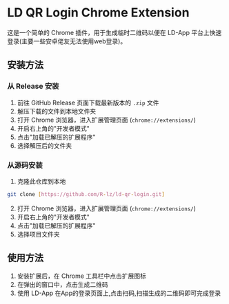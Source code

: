 # LD QR Login Chrome Extension

这是一个简单的 Chrome 插件，用于生成临时二维码以便在 LD-App 平台上快速登录(主要一些安卓佬友无法使用web登录)。


## 安装方法

### 从 Release 安装

1. 前往 GitHub Release 页面下载最新版本的 `.zip` 文件
2. 解压下载的文件到本地文件夹
3. 打开 Chrome 浏览器，进入扩展管理页面 (`chrome://extensions/`)
4. 开启右上角的"开发者模式"
5. 点击"加载已解压的扩展程序"
6. 选择解压后的文件夹

### 从源码安装

1. 克隆此仓库到本地
```bash
git clone [https://github.com/R-lz/ld-qr-login.git]
```
2. 打开 Chrome 浏览器，进入扩展管理页面 (`chrome://extensions/`)
3. 开启右上角的"开发者模式"
4. 点击"加载已解压的扩展程序"
5. 选择项目文件夹

## 使用方法

1. 安装扩展后，在 Chrome 工具栏中点击扩展图标
2. 在弹出的窗口中，点击生成二维码
3. 使用 LD-App 在App的登录页面上,点击扫码,扫描生成的二维码即可完成登录


